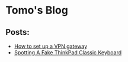 # Tomo's Blog

## Posts:

* [How to set up a VPN gateway](./posts/vpn-gateway/README.md)
* [Spotting A Fake ThinkPad Classic Keyboard](./posts/fake-keyboards/README.md)
